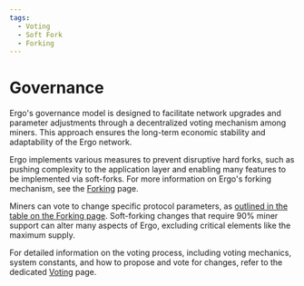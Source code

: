 ```yaml
---
tags:
  - Voting
  - Soft Fork
  - Forking
---
```


# Governance

Ergo's governance model is designed to facilitate network upgrades and parameter adjustments through a decentralized voting mechanism among miners. This approach ensures the long-term economic stability and adaptability of the Ergo network.

Ergo implements various measures to prevent disruptive hard forks, such as pushing complexity to the application layer and enabling many features to be implemented via soft-forks. For more information on Ergo's forking mechanism, see the [Forking](forking.md) page.

Miners can vote to change specific protocol parameters, as [outlined in the table on the Forking page](forking.md#parameters-table). Soft-forking changes that require 90% miner support can alter many aspects of Ergo, excluding critical elements like the maximum supply.

For detailed information on the voting process, including voting mechanics, system constants, and how to propose and vote for changes, refer to the dedicated [Voting](voting.md) page.